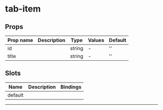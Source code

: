 # tab-item

## Props

| Prop name | Description | Type   | Values | Default |
| --------- | ----------- | ------ | ------ | ------- |
| id        |             | string | -      | ''      |
| title     |             | string | -      | ''      |

## Slots

| Name    | Description | Bindings |
| ------- | ----------- | -------- |
| default |             |          |

---
